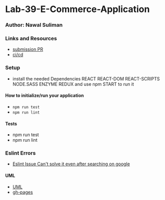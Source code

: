 # Lab-39-E-Commerce-Application

### Author: Nawal Suliman 

### Links and Resources
- [submission PR](https://github.com/401-advanced-javascript-Nawal/Lab-36-E-Commerce-Application/pull/1)
- [ci/cd](https://github.com/401-advanced-javascript-Nawal/Lab-36-E-Commerce-Application/actions)

### Setup
- install the needed Dependencies REACT REACT-DOM REACT-SCRIPTS NODE.SASS ENZYME REDUX and use npm START to run it 

#### How to initialize/run your application 
- `npm run test`
- `npm run lint` 

#### Tests
- npm run test  
- npm run lint 

### Eslint Errors 
- [Eslint Issue Can't solve it even after searching on google](https://github.com/401-advanced-javascript-Nawal/Lab-36-E-Commerce-Application/blob/app-state-redux/eslinterror.PNG)

#### UML
- [UML](https://github.com/401-advanced-javascript-Nawal/Lab-36-E-Commerce-Application/blob/app-state-redux/20200309_052235.jpg)
- [gh-pages](https://401-advanced-javascript-nawal.github.io/Lab-36-E-Commerce-Application/)
